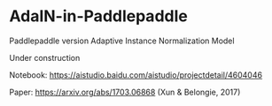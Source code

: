 # AdaIN-in-Paddlepaddle
Paddlepaddle version Adaptive Instance Normalization Model

Under construction

Notebook: https://aistudio.baidu.com/aistudio/projectdetail/4604046

Paper: https://arxiv.org/abs/1703.06868 (Xun & Belongie, 2017)
